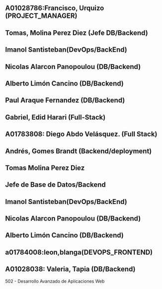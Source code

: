## A01028786:Francisco, Urquizo (PROJECT_MANAGER)
## Tomas, Molina Perez Diez (Jefe DB/Backend)
## Imanol Santisteban(DevOps/BackEnd)
## Nicolas Alarcon Panopoulou (DB/Backend)
## Alberto Limón Cancino (DB/Backend)
## Paul Araque Fernandez (DB/Backend)
## Gabriel, Edid Harari (Full-Stack)
## A01783808: Diego Abdo Velásquez. (Full Stack)
## Andrés, Gomes Brandt (Backend/deployment)
## Tomas Molina Perez Diez
## Jefe de Base de Datos/Backend
## Imanol Santisteban(DevOps/BackEnd)
## Nicolas Alarcon Panopoulou (DB/Backend)
## Alberto Limón Cancino (DB/Backend)
## a01784008:leon,blanga(DEVOPS_FRONTEND)












## A01028038: Valeria, Tapia (DB/Backend)
502 - Desarrollo Avanzado de Aplicaciones Web

